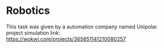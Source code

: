 # Robotics
This task was given by a automation company named Unipolar.
<br>
project simulation link:
<br>
https://wokwi.com/projects/365851141210080257
